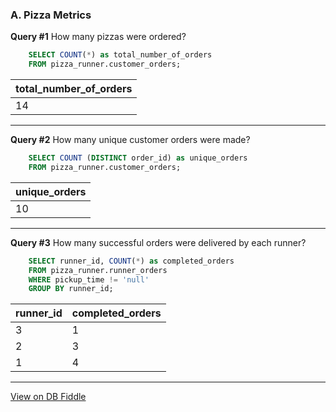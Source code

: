 
### A. Pizza Metrics
**Query #1** How many pizzas were ordered?
```sql
    SELECT COUNT(*) as total_number_of_orders
    FROM pizza_runner.customer_orders;
```
| total_number_of_orders |
| ---------------------- |
| 14                     |

---

**Query #2** How many unique customer orders were made?
```sql
    SELECT COUNT (DISTINCT order_id) as unique_orders
    FROM pizza_runner.customer_orders;
```
| unique_orders |
| ------------- |
| 10            |

---

**Query #3** How many successful orders were delivered by each runner?
```sql
    SELECT runner_id, COUNT(*) as completed_orders
    FROM pizza_runner.runner_orders
    WHERE pickup_time != 'null'
    GROUP BY runner_id;
```
| runner_id | completed_orders |
| --------- | ---------------- |
| 3         | 1                |
| 2         | 3                |
| 1         | 4                |

---

[View on DB Fiddle](https://www.db-fiddle.com/f/7VcQKQwsS3CTkGRFG7vu98/65)
